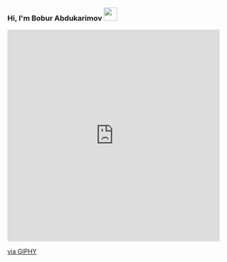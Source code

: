 ### Hi, I'm Bobur Abdukarimov <img src="https://media4.giphy.com/media/ps8PHjL5SB9PoPkfVh/giphy.gif?cid=ecf05e4797dlup8pv73k7w2zur1wugrmm3q3roq53b7a6bft&rid=giphy.gif&ct=s" width="30px">
<iframe src="https://giphy.com/embed/w1OBpBd7kJqHrJnJ13" width="480" height="480" frameBorder="0" class="giphy-embed" allowFullScreen></iframe><p><a href="https://giphy.com/stickers/emojitheiconicbrand-hello-hi-wave-w1OBpBd7kJqHrJnJ13">via GIPHY</a></p>

